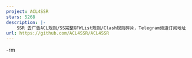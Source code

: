 ```yaml
---
project: ACL4SSR
stars: 5268
description: |-
    SSR 去广告ACL规则/SS完整GFWList规则/Clash规则碎片，Telegram频道订阅地址
url: https://github.com/ACL4SSR/ACL4SSR
---
```


-rm


